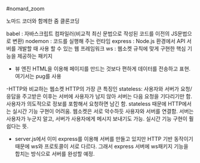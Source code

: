 #nomard_zoom

노마드 코더와 함께한 줌 클론코딩

babel : 자바스크립트 컴파일러(비교적 최신 문법으로 작성된 코드를 이전의 JS문법으로 변환)
nodemon : 코드를 실행해 주는 런타임
express : Node.js 환경에서 API 서버를 개발할 때 사용 할 수 있는 웹 프레임워크
ws : 웹소켓 규칙에 맞게 구현한 핵심 기능을 제공하는 패키지

- 뷰 엔진
  HTML을 이용해 페이지를 만드는 것보다 편하게 데이터를 전송하고 표현. 여기서는 pug를 사용

-HTTP와 비교하는 웹소켓
HTTP의 가장 큰 특징인 stateless: 사용자와 서버가 요청/응답을 주고받은 이후는 서버에 사용자가 남지 않아 서버는 다음 요청을 기다리기만 함. 사용자가 의도적으로 정보를 포함해서 요청하면 남긴 함. stateless 때문에 HTTP에서는 실시간 기능 구현이 어려움.
웹소켓은 서로 악수하듯 사용자와 서버를 연결함. 서버는 사용자가 누군지 알고, 서버가 사용자에게 메시지 보내기도 가능. 실시간 기능 구현이 훨 쉽다는 뜻.

- server.js에서 이미 express를 이용해 서버를 만들고 있지만 HTTP 기반 동작이기 때문에 ws와 프로토콜이 서로 다르다. 그래서 express 서버에 ws패키지 기능을 합치는 방식으로 서버를 완성할 예정.

